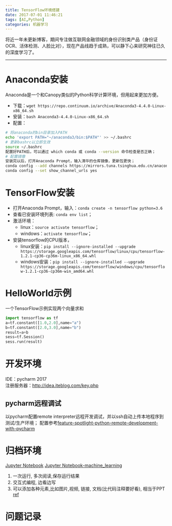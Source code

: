 ```yaml
---
title: TensorFlow环境搭建
date: 2017-07-01 11:46:21
tags: [AI,Python]
categories: 机器学习
---
```



将近一年未更新博客，期间专注做互联网金融领域的身份识别类产品（身份证OCR、活体检测、人脸比对），现在产品线趋于成熟，可以静下心来研究神往已久的深度学习了。
- - -
<!-- more -->

# Anaconda安装
Anaconda是一个和Canopy类似的Python科学计算环境，但用起来更加方便。
* 下载：`wget https://repo.continuum.io/archive/Anaconda3-4.4.0-Linux-x86_64.sh`
* 安装：`bash Anaconda3-4.4.0-Linux-x86_64.sh`
* 配置：
```bash
# 将anaconda的bin目录加入PATH
echo 'export PATH="~/anaconda3/bin:$PATH"' >> ~/.bashrc
# 更新bashrc以立即生效
source ~/.bashrc
配置好PATH后，可以通过 which conda 或 conda --version 命令检查是否正确；
# 配置镜像
安装完以后，打开Anaconda Prompt，输入清华的仓库镜像，更新包更快；
conda config --add channels https://mirrors.tuna.tsinghua.edu.cn/anaconda/pkgs/free/
conda config --set show_channel_urls yes
```

# TensorFlow安装
* 打开Anaconda Prompt，输入：`conda create -n tensorflow python=3.6`
* 查看已安装环境列表: `conda env list`；
* 激活环境：
    * linux：`source activate tensorflow`；
    * windows：`activate tensorflow`；
* 安装tensorflow的CPU版本，
    * linux安装：`pip install --ignore-installed --upgrade https://storage.googleapis.com/tensorflow/linux/cpu/tensorflow-1.2.1-cp36-cp36m-linux_x86_64.whl`
    * windows安装：`pip install --ignore-installed --upgrade https://storage.googleapis.com/tensorflow/windows/cpu/tensorflow-1.2.1-cp36-cp36m-win_amd64.whl`

# HelloWorld示例
一个TensorFlow示例实现两个向量求和
```python
import tensorflow as tf
a=tf.constant([1.0,2.0],name="a")
b=tf.constant([2.0,3.0],name="b")
result=a+b
sess=tf.Session() 
sess.run(result)
```

# 开发环境
IDE：pycharm 2017  
注册服务器：http://idea.iteblog.com/key.php  
## pycharm远程调试
以pycharm配置remote interpreter远程开发调试，并以ssh自动上传本地程序到测试/生产环境； 
配置参考[feature-spotlight-python-remote-development-with-pycharm](https://blog.jetbrains.com/pycharm/2015/03/feature-spotlight-python-remote-development-with-pycharm/)


# 归档环境
[Jupyter Notebook](http://jupyter.org/)
[Jupyter Notebook-machine_learning](http://nbviewer.jupyter.org/github/masinoa/machine_learning/tree/master/)
1. 一次运行, 多次阅读,保存运行结果
2. 交互式编程, 边看边写
3. 可以添加各种元素,比如图片,视频, 链接, 文档(比代码注释要好看), 相当于PPT
[ref](http://python.jobbole.com/87527/?repeat=w3tc)
# 问题记录